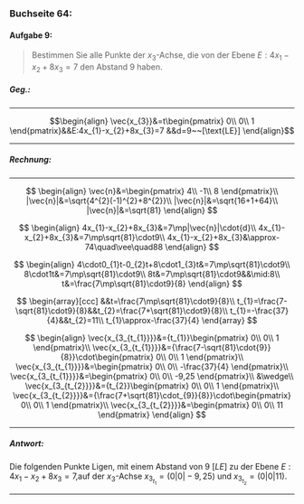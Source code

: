 ### Buchseite 64:
#### Aufgabe 9:
> Bestimmen Sie alle Punkte der $x_{3}$-Achse, die von der Ebene $E: 4x_{1}-x_{2}+8x_{3}=7$ den Abstand 9 haben.

##### Geg.:

---
$$\begin{align}
\vec{x_{3}}&=t\begin{pmatrix}
0\\
0\\
1
\end{pmatrix}&&E:4x_{1}-x_{2}+8x_{3}=7 
&&d=9~~[\text{LE}]
\end{align}$$

---
##### Rechnung:

---
$$
\begin{align}
\vec{n}&=\begin{pmatrix}
4\\
-1\\
8
\end{pmatrix}\\
|\vec{n}|&=\sqrt{4^{2}(-1)^{2}+8^{2}}\\
|\vec{n}|&=\sqrt{16+1+64}\\
|\vec{n}|&=\sqrt{81}  
\end{align}
$$

$$
\begin{align}
4x_{1}-x_{2}+8x_{3}&=7\mp|\vec{n}|\cdot{d}\\
4x_{1}-x_{2}+8x_{3}&=7\mp\sqrt{81}\cdot9\\
4x_{1}-x_{2}+8x_{3}&\approx-74\quad\vee\quad88
\end{align}
$$

$$
\begin{align}
4\cdot0_{1}t-0_{2}t+8\cdot1_{3}t&=7\mp\sqrt{81}\cdot9\\
8\cdot1t&=7\mp\sqrt{81}\cdot9\\
8t&=7\mp\sqrt{81}\cdot9&&\mid:8\\
t&=\frac{7\mp\sqrt{81}\cdot9}{8}
\end{align}
$$

$$
\begin{array}[ccc]
&&t=\frac{7\mp\sqrt{81}\cdot9}{8}\\
t_{1}=\frac{7-\sqrt{81}\cdot9}{8}&&t_{2}=\frac{7+\sqrt{81}\cdot9}{8}\\
t_{1}=-\frac{37}{4}&&t_{2}=11\\
t_{1}\approx-\frac{37}{4}
\end{array}
$$

$$
\begin{align}
\vec{x_{3_{t_{1}}}}&={t_{1}}\begin{pmatrix}
0\\
0\\
1
\end{pmatrix}\\
\vec{x_{3_{t_{1}}}}&={\frac{7-\sqrt{81}\cdot{9}}{8}}\cdot\begin{pmatrix}
0\\
0\\
1
\end{pmatrix}\\
\vec{x_{3_{t_{1}}}}&=\begin{pmatrix}
0\\
0\\
-\frac{37}{4}
\end{pmatrix}\\
\vec{x_{3_{t_{1}}}}&=\begin{pmatrix}
0\\
0\\
-9,25
\end{pmatrix}\\ 
&\wedge\\
\vec{x_{3_{t_{2}}}}&={t_{2}}\begin{pmatrix}
0\\
0\\
1
\end{pmatrix}\\
\vec{x_{3_{t_{2}}}}&={\frac{7+\sqrt{81}\cdot_{9}}{8}}\cdot\begin{pmatrix}
0\\
0\\
1
\end{pmatrix}\\
\vec{x_{3_{t_{2}}}}&=\begin{pmatrix}
0\\
0\\
11
\end{pmatrix}
\end{align}
$$

---
##### Antwort:
Die folgenden Punkte Ligen, mit einem Abstand von $9~[LE]$ zu der Ebene $E: 4x_{1}-x_{2}+8x_{3}=7$,auf der $x_{3}$-Achse $x_{3_{t_{1}}}=(0|0|-9,25)$ und $x_{3_{t_{2}}}=(0|0|11)$.

---